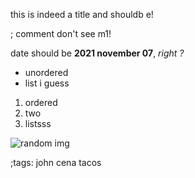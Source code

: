 this is indeed a title and shouldb e!

; comment don't see m1!

date should be **2021 november 07**, *right ?*

- unordered
- list i guess

1. ordered
2. two
3. listsss


![random img](https://duckduckgo.com/i/68213c58.jpg)

;tags: john cena tacos
